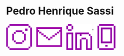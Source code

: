 
<!--<img align="right" width="250px" style="margin-top:-20px" src="https://i.ibb.co/H2Vnn9B/photo-2021-12-23-11-04-10-removebg-preview.png">-->

</br>
</br>

<div dsplay="inline-block">
 
 <h1 align="left">Pedro Henrique Sassi</h1>
 <a href="https://www.instagram.com/pedrohsassi/">
    <img align="left" width="70px" src="./images/instagram.svg" alt="instagram" style="vertical-align:top; margin-right: 12px">
  </a> 
  <a href="mailto:pedro.2019010346@aluno.iffar.edu.br">
    <img align="left" width="70px" src="./images/mail.svg" alt="twitter" style="vertical-align:top; margin-right: 12px;">
  </a>
  <a href="https://www.linkedin.com/in/pedrohgsassi">
    <img width="70px" src="./images/linkedin.svg" alt="linkedin" style="vertical-align:top;">
  </a>
    <a href="https://t.me/PedroHSassii">
    <img width="70px" src="./images/mobile.svg" alt="Telegram" style="vertical-align:top;margin-right: 8px;">
  </a>
</div>





</br>
</br>
